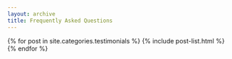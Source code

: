 ```yaml
---
layout: archive
title: Frequently Asked Questions
---
```



<div class="tiles">
{% for post in site.categories.testimonials %}
  {% include post-list.html %}
{% endfor %}
</div><!-- /.tiles -->
